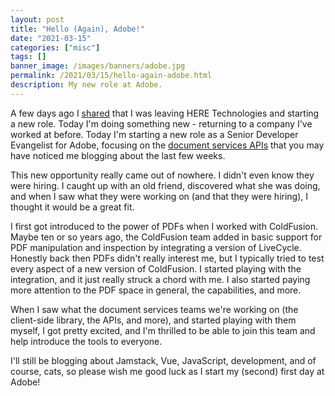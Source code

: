 ```yaml
---
layout: post
title: "Hello (Again), Adobe!"
date: "2021-03-15"
categories: ["misc"]
tags: []
banner_image: /images/banners/adobe.jpg
permalink: /2021/03/15/hello-again-adobe.html
description: My new role at Adobe.
---
```


A few days ago I [shared](https://www.raymondcamden.com/2021/03/05/saying-goodbye-to-here) that I was leaving HERE Technologies and starting a new role. Today I'm doing something new - returning to a company I've worked at before. Today I'm starting a new role as a Senior Developer Evangelist for Adobe, focusing on the [document services APIs](https://www.adobe.io/apis/documentcloud/dcsdk/) that you may have noticed me blogging about the last few weeks.

This new opportunity really came out of nowhere. I didn't even know they were hiring. I caught up with an old friend, discovered what she was doing, and when I saw what they were working on (and that they were hiring), I thought it would be a great fit. 

I first got introduced to the power of PDFs when I worked with ColdFusion. Maybe ten or so years ago, the ColdFusion team added in basic support for PDF manipulation and inspection by integrating a version of LiveCycle. Honestly back then PDFs didn't really interest me, but I typically tried to test every aspect of a new version of ColdFusion. I started playing with the integration, and it just really struck a chord with me. I also started paying more attention to the PDF space in general, the capabilities, and more. 

When I saw what the document services teams we're working on (the client-side library, the APIs, and more), and started playing with them myself, I got pretty excited, and I'm thrilled to be able to join this team and help introduce the tools to everyone. 

I'll still be blogging about Jamstack, Vue, JavaScript, development, and of course, cats, so please wish me good luck as I start my (second) first day at Adobe!